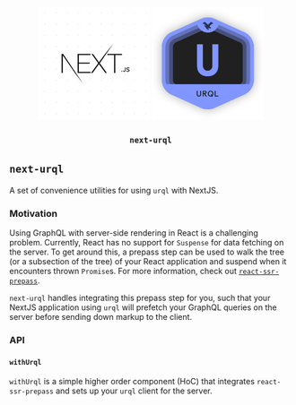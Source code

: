 <div align="center">
  <img src="assets/next_logo.png" alt="NextJS" height="200" width="200">
  <img src="assets/urql_logo.png" alt="urql" height="200" width="200">
  <br />
  <h3><code>next-urql</code></h3>
</div>

## `next-urql`

A set of convenience utilities for using `urql` with NextJS.

### Motivation

Using GraphQL with server-side rendering in React is a challenging problem. Currently, React has no support for `Suspense` for data fetching on the server. To get around this, a prepass step can be used to walk the tree (or a subsection of the tree) of your React application and suspend when it encounters thrown `Promise`s. For more information, check out [`react-ssr-prepass`](https://github.com/FormidableLabs/react-ssr-prepass).

`next-urql` handles integrating this prepass step for you, such that your NextJS application using `urql` will prefetch your GraphQL queries on the server before sending down markup to the client.

### API

#### `withUrql`

`withUrql` is a simple higher order component (HoC) that integrates `react-ssr-prepass` and sets up your `urql` client for the server.
